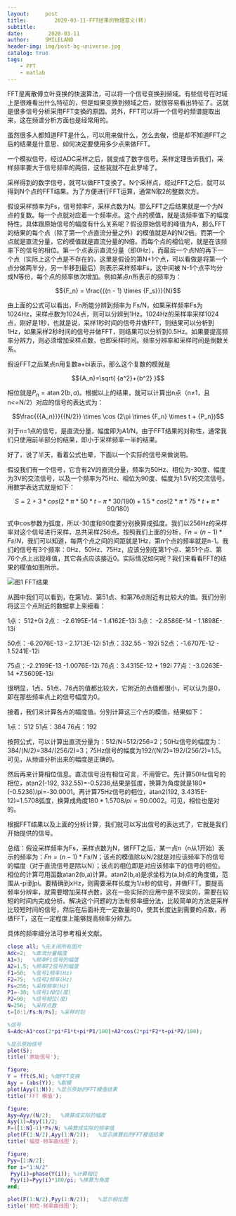 ```yaml
---
layout:     post
title:         2020-03-11-FFT结果的物理意义(转)
subtitle:  
date:        2020-03-11
author:     SMILELAND
header-img: img/post-bg-universe.jpg
catalog: true
tags:
    - FFT
    - matlab
---
```


FFT是离散傅立叶变换的快速算法，可以将一个信号变换到频域。有些信号在时域上是很难看出什么特征的，但是如果变换到频域之后，就很容易看出特征了。这就是很多信号分析采用FFT变换的原因。另外，FFT可以将一个信号的频谱提取出来，这在频谱分析方面也是经常用的。

虽然很多人都知道FFT是什么，可以用来做什么，怎么去做，但是却不知道FFT之后的结果是什意思、如何决定要使用多少点来做FFT。

一个模拟信号，经过ADC采样之后，就变成了数字信号。采样定理告诉我们，采样频率要大于信号频率的两倍，这些我就不在此罗嗦了。

采样得到的数字信号，就可以做FFT变换了。N个采样点，经过FFT之后，就可以得到N个点的FFT结果。为了方便进行FFT运算，通常N取2的整数次方。

假设采样频率为Fs，信号频率F，采样点数为N。那么FFT之后结果就是一个为N点的复数。每一个点就对应着一个频率点。这个点的模值，就是该频率值下的幅度特性。具体跟原始信号的幅度有什么关系呢？假设原始信号的峰值为A，那么FFT的结果的每个点（除了第一个点直流分量之外）的模值就是A的N/2倍。而第一个点就是直流分量，它的模值就是直流分量的N倍。而每个点的相位呢，就是在该频率下的信号的相位。第一个点表示直流分量（即0Hz），而最后一个点N的再下一个点（实际上这个点是不存在的，这里是假设的第N+1个点，可以看做是将第一个点分做两半分，另一半移到最后）则表示采样频率Fs，这中间被 N-1个点平均分成N等份，每个点的频率依次增加。例如某点n所表示的频率为：

$${F_n} = \frac{{(n - 1) \times {F_s}}}{N}$$

由上面的公式可以看出，Fn所能分辨到频率为 Fs/N，如果采样频率Fs为1024Hz，采样点数为1024点，则可以分辨到1Hz。1024Hz的采样率采样1024点，刚好是1秒，也就是说，采样1秒时间的信号并做FFT，则结果可以分析到1Hz，如果采样2秒时间的信号并做FFT，则结果可以分析到0.5Hz。如果要提高频率分辨力，则必须增加采样点数，也即采样时间。频率分辨率和采样时间是倒数关系。

假设FFT之后某点n用复数a+bi表示，那么这个复数的模就是

$${A_n}=\sqrt{ {a^2}+{b^2} }$$

相位就是${P_n} = \operatorname{atan} 2(b,a)$。根据以上的结果，就可以计算出n点（n≠1，且n<=N/2）对应的信号的表达式为：

$$\frac{{{A_n}}}{{N/2}} \times \cos (2\pi  \times {F_n} \times t + {P_n})$$

对于n=1点的信号，是直流分量，幅度即为A1/N。由于FFT结果的对称性，通常我们只使用前半部分的结果，即小于采样频率一半的结果。

好了，说了半天，看着公式也晕，下面以一个实际的信号来做说明。

假设我们有一个信号，它含有2V的直流分量，频率为50Hz、相位为-30度、幅度为3V的交流信号，以及一个频率为75Hz、相位为90度、幅度为1.5V的交流信号。用数学表达式就是如下：

$$S=2+3*cos(2*\pi*50*t-\pi*30/180)+1.5*cos(2*\pi*75*t+\pi*90/180)$$

式中cos参数为弧度，所以-30度和90度要分别换算成弧度。我们以256Hz的采样率对这个信号进行采样，总共采样256点。按照我们上面的分析，$Fn=(n-1)*Fs/N$，我们可以知道，每两个点之间的间距就是1Hz，第n个点的频率就是n-1。我们的信号有3个频率：0Hz、50Hz、75Hz，应该分别在第1个点、第51个点、第76个点上出现峰值，其它各点应该接近0。实际情况如何呢？我们来看看FFT的结果的模值如图所示。

![图1 FFT结果](https://i.loli.net/2020/03/11/jBtqF5eOQkzM1wD.png)

从图中我们可以看到，在第1点、第51点、和第76点附近有比较大的值。我们分别将这三个点附近的数据拿上来细看：

1点： 512+0i
2点： -2.6195E-14 - 1.4162E-13i 
3点： -2.8586E-14 - 1.1898E-13i 

50点：-6.2076E-13 - 2.1713E-12i
51点：332.55 - 192i
52点：-1.6707E-12 - 1.5241E-12i 

75点：-2.2199E-13 -1.0076E-12i
76点：3.4315E-12 + 192i
77点：-3.0263E-14 +7.5609E-13i

很明显，1点、51点、76点的值都比较大，它附近的点值都很小，可以认为是0，即在那些频率点上的信号幅度为0。

接着，我们来计算各点的幅度值。分别计算这三个点的模值，结果如下：

1点： 512
51点：384
76点：192

按照公式，可以计算出直流分量为：512/N=512/256=2；50Hz信号的幅度为：384/(N/2)=384/(256/2)=3；75Hz信号的幅度为192/(N/2)=192/(256/2)=1.5。可见，从频谱分析出来的幅度是正确的。

然后再来计算相位信息。直流信号没有相位可言，不用管它。先计算50Hz信号的相位，atan2(-192, 332.55)=-0.5236,结果是弧度，换算为角度就是180*(-0.5236)/pi=-30.0001。再计算75Hz信号的相位，atan2(192, 3.4315E-12)=1.5708弧度，换算成角度$180*1.5708/pi=90.0002$。可见，相位也是对的。

根据FFT结果以及上面的分析计算，我们就可以写出信号的表达式了，它就是我们开始提供的信号。

总结：假设采样频率为Fs，采样点数为N，做FFT之后，某一点n（n从1开始）表示的频率为：$Fn=(n-1)*Fs/N$；该点的模值除以N/2就是对应该频率下的信号的幅度（对于直流信号是除以N）；该点的相位即是对应该频率下的信号的相位。相位的计算可用函数atan2(b,a)计算。atan2(b,a)是求坐标为(a,b)点的角度值，范围从-pi到pi。要精确到xHz，则需要采样长度为1/x秒的信号，并做FFT。要提高频率分辨率，就需要增加采样点数，这在一些实际的应用中是不现实的，需要在较短的时间内完成分析。解决这个问题的方法有频率细分法，比较简单的方法是采样比较短时间的信号，然后在后面补充一定数量的0，使其长度达到需要的点数，再做FFT，这在一定程度上能够提高频率分辨力。

具体的频率细分法可参考相关文献。

``` matlab
close all; %先关闭所有图片
Adc=2;  %直流分量幅度
A1=3;   %频率F1信号的幅度
A2=1.5; %频率F2信号的幅度
F1=50;  %信号1频率(Hz)
F2=75;  %信号2频率(Hz)
Fs=256; %采样频率(Hz)
P1=-30; %信号1相位(度)
P2=90;  %信号相位(度)
N=256;  %采样点数
t=[0:1/Fs:N/Fs]; %采样时刻 

%信号
S=Adc+A1*cos(2*pi*F1*t+pi*P1/180)+A2*cos(2*pi*F2*t+pi*P2/180);

%显示原始信号
plot(S);
title('原始信号'); 

figure;
Y = fft(S,N); %做FFT变换
Ayy = (abs(Y)); %取模
plot(Ayy(1:N)); %显示原始的FFT模值结果
title('FFT 模值'); 

figure;
Ayy=Ayy/(N/2);   %换算成实际的幅度
Ayy(1)=Ayy(1)/2;
F=([1:N]-1)*Fs/N; %换算成实际的频率值
plot(F(1:N/2),Ayy(1:N/2));   %显示换算后的FFT模值结果
title('幅度-频率曲线图'); 

figure;
Pyy=[1:N/2];
for i="1:N/2"
 Pyy(i)=phase(Y(i)); %计算相位
 Pyy(i)=Pyy(i)*180/pi; %换算为角度
end;

plot(F(1:N/2),Pyy(1:N/2));   %显示相位图
title('相位-频率曲线图'); 

```